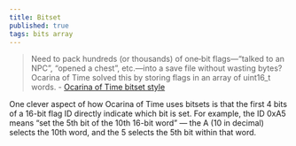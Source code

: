 ```yaml
---
title: Bitset
published: true
tags: bits array
---
```

> Need to pack hundreds (or thousands) of one‑bit flags—“talked to an NPC”, “opened a chest”, etc.—into a save file without wasting bytes? Ocarina of Time solved this by storing flags in an array of uint16_t words.  - [Ocarina of Time bitset style](https://github.com/jb55/oot_bitset)

One clever aspect of how Ocarina of Time uses bitsets is that the first 4 bits of a 16-bit flag ID directly indicate which bit is set. For example, the ID 0xA5 means “set the 5th bit of the 10th 16-bit word” — the A (10 in decimal) selects the 10th word, and the 5 selects the 5th bit within that word.
